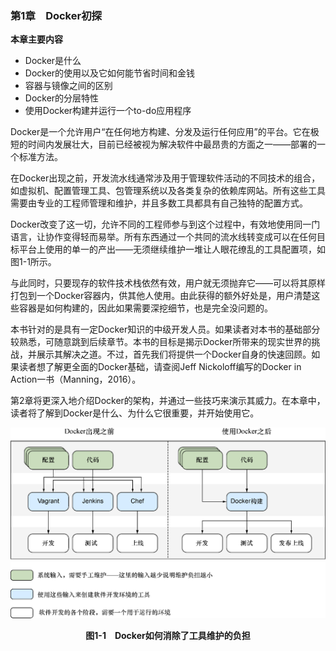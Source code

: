 ### 第1章　Docker初探

**本章主要内容**

+ Docker是什么
+ Docker的使用以及它如何能节省时间和金钱
+ 容器与镜像之间的区别
+ Docker的分层特性
+ 使用Docker构建并运行一个to-do应用程序

Docker是一个允许用户“在任何地方构建、分发及运行任何应用”的平台。它在极短的时间内发展壮大，目前已经被视为解决软件中最昂贵的方面之一——部署的一个标准方法。

在Docker出现之前，开发流水线通常涉及用于管理软件活动的不同技术的组合，如虚拟机、配置管理工具、包管理系统以及各类复杂的依赖库网站。所有这些工具需要由专业的工程师管理和维护，并且多数工具都具有自己独特的配置方式。

Docker改变了这一切，允许不同的工程师参与到这个过程中，有效地使用同一门语言，让协作变得轻而易举。所有东西通过一个共同的流水线转变成可以在任何目标平台上使用的单一的产出——无须继续维护一堆让人眼花缭乱的工具配置项，如图1-1所示。

与此同时，只要现存的软件技术栈依然有效，用户就无须抛弃它——可以将其原样打包到一个Docker容器内，供其他人使用。由此获得的额外好处是，用户清楚这些容器是如何构建的，因此如果需要深挖细节，也是完全没问题的。

本书针对的是具有一定Docker知识的中级开发人员。如果读者对本书的基础部分较熟悉，可随意跳到后续章节。本书的目标是揭示Docker所带来的现实世界的挑战，并展示其解决之道。不过，首先我们将提供一个Docker自身的快速回顾。如果读者想了解更全面的Docker基础，请查阅Jeff Nickoloff编写的Docker in Action一书（Manning，2016）。

第2章将更深入地介绍Docker的架构，并通过一些技巧来演示其威力。在本章中，读者将了解到Docker是什么、为什么它很重要，并开始使用它。

![5.png](../images/5.png)
<center class="my_markdown"><b class="my_markdown">图1-1　Docker如何消除了工具维护的负担</b></center>

